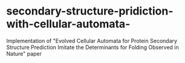 # secondary-structure-pridiction-with-cellular-automata-
Implementation of "Evolved Cellular Automata for Protein Secondary Structure Prediction Imitate the Determinants for Folding Observed in Nature" paper
